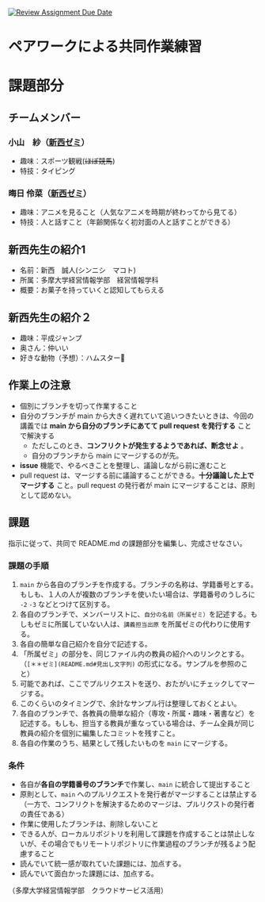 [![Review Assignment Due Date](https://classroom.github.com/assets/deadline-readme-button-22041afd0340ce965d47ae6ef1cefeee28c7c493a6346c4f15d667ab976d596c.svg)](https://classroom.github.com/a/pXPlhKXe)
# ペアワークによる共同作業練習

# 課題部分

## チームメンバー

### 小山　紗（[新西ゼミ](README.md#新西先生の紹介1)）
- 趣味：スポーツ観戦(~~ほぼ競馬~~)
- 特技：タイピング

### 晦日 伶菜（[新西ゼミ](README.md#新西先生の紹介２)）
- 趣味：アニメを見ること（人気なアニメを時期が終わってから見てる）
- 特技：人と話すこと（年齢関係なく初対面の人と話すことができる）

## 新西先生の紹介1
- 名前：新西　誠人(シンニシ　マコト)
- 所属：多摩大学経営情報学部　経営情報学科
- 概要：お菓子を持っていくと認知してもらえる

## 新西先生の紹介２
- 趣味：平成ジャンプ
- 奥さん：仲いい
- 好きな動物（予想）：ハムスター🐹

## 作業上の注意

- 個別にブランチを切って作業すること
- 自分のブランチが main から大きく遅れていて追いつきたいときは、今回の講義では **main から自分のブランチにあてて pull request を発行する** ことで解決する
  - ただしこのとき、**コンフリクトが発生するようであれば、断念せよ** 。
  - 自分のブランチから main にマージするのが先。
- **issue** 機能で、やるべきことを整理し、議論しながら前に進むこと
- pull request は、マージする前に議論することができる。**十分議論した上でマージする** こと。pull request の発行者が main にマージすることは、原則として認めない。

## 課題

指示に従って、共同で README.md の課題部分を編集し、完成させなさい。

### 課題の手順

1. `main` から各自のブランチを作成する。ブランチの名称は、学籍番号とする。もしも、１人の人が複数のブランチを使いたい場合は、学籍番号のうしろに `-2` `-3` などとつけて区別する。
1. 各自のブランチで、メンバーリストに、`自分の名前（所属ゼミ）`を記述する。もしもゼミに所属していない人は、`講義担当出原` を所属ゼミの代わりに使用する。
2. 各自の簡単な自己紹介を自分で記述する。
3. 「所属ゼミ」の部分を、同じファイル内の教員の紹介へのリンクとする。（`[＊＊ゼミ](README.md#見出し文字列)` の形式になる。サンプルを参照のこと）
4. 可能であれば、ここでプルリクエストを送り、おたがいにチェックしてマージする。
5. このくらいのタイミングで、余計なサンプル行は整理しておくとよい。
6. 各自のブランチで、各教員の簡単な紹介（専攻・所属・趣味・著書など）を記述する。もしも、担当する教員が重なっている場合は、チーム全員が同じ教員の紹介を個別に編集したコミットを残すこと。
7. 各自の作業のうち、結果として残したいものを `main` にマージする。

### 条件
- 各自が**各自の学籍番号のブランチ**で作業し、`main` に統合して提出すること
- 原則として、`main` へのプルリクエストを発行者がマージすることは禁止する（一方で、コンフリクトを解決するためのマージは、プルリクストの発行者の責任である）
- 作業に使用したブランチは、削除しないこと
- できる人が、ローカルリポジトリを利用して課題を作成することは禁止しないが、その場合でもリモートリポジトリに作業過程のブランチが残るよう配慮すること
- 読んでいて統一感が取れていた課題には、加点する。
- 読んでいて面白かった課題には、加点する。

（多摩大学経営情報学部　クラウドサービス活用）
